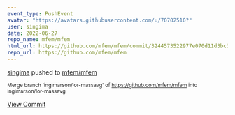 ```yaml
---
event_type: PushEvent
avatar: "https://avatars.githubusercontent.com/u/70702510?"
user: singima
date: 2022-06-27
repo_name: mfem/mfem
html_url: https://github.com/mfem/mfem/commit/3244573522977e070d11d3bc3ea67509e1c0ab6c
repo_url: https://github.com/mfem/mfem
---
```


<a href='https://github.com/singima' target='_blank'>singima</a> pushed to <a href='https://github.com/mfem/mfem' target='_blank'>mfem/mfem</a>

<small>Merge branch 'ingimarson/lor-massavg' of https://github.com/mfem/mfem into ingimarson/lor-massavg</small>

<a href='https://github.com/mfem/mfem/commit/3244573522977e070d11d3bc3ea67509e1c0ab6c' target='_blank'>View Commit</a>